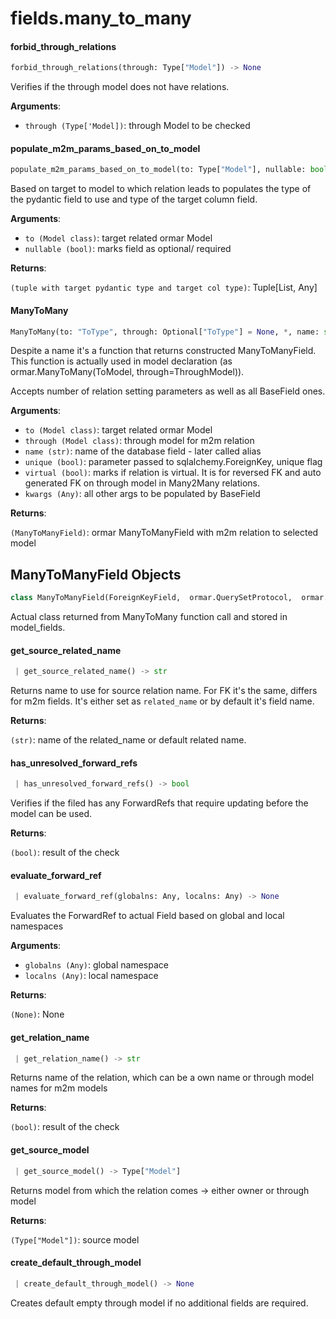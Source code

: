 <a name="fields.many_to_many"></a>
# fields.many\_to\_many

<a name="fields.many_to_many.forbid_through_relations"></a>
#### forbid\_through\_relations

```python
forbid_through_relations(through: Type["Model"]) -> None
```

Verifies if the through model does not have relations.

**Arguments**:

- `through (Type['Model])`: through Model to be checked

<a name="fields.many_to_many.populate_m2m_params_based_on_to_model"></a>
#### populate\_m2m\_params\_based\_on\_to\_model

```python
populate_m2m_params_based_on_to_model(to: Type["Model"], nullable: bool) -> Tuple[Any, Any]
```

Based on target to model to which relation leads to populates the type of the
pydantic field to use and type of the target column field.

**Arguments**:

- `to (Model class)`: target related ormar Model
- `nullable (bool)`: marks field as optional/ required

**Returns**:

`(tuple with target pydantic type and target col type)`: Tuple[List, Any]

<a name="fields.many_to_many.ManyToMany"></a>
#### ManyToMany

```python
ManyToMany(to: "ToType", through: Optional["ToType"] = None, *, name: str = None, unique: bool = False, virtual: bool = False, **kwargs: Any, ,) -> "RelationProxy[T]"
```

Despite a name it's a function that returns constructed ManyToManyField.
This function is actually used in model declaration
(as ormar.ManyToMany(ToModel, through=ThroughModel)).

Accepts number of relation setting parameters as well as all BaseField ones.

**Arguments**:

- `to (Model class)`: target related ormar Model
- `through (Model class)`: through model for m2m relation
- `name (str)`: name of the database field - later called alias
- `unique (bool)`: parameter passed to sqlalchemy.ForeignKey, unique flag
- `virtual (bool)`: marks if relation is virtual.
It is for reversed FK and auto generated FK on through model in Many2Many relations.
- `kwargs (Any)`: all other args to be populated by BaseField

**Returns**:

`(ManyToManyField)`: ormar ManyToManyField with m2m relation to selected model

<a name="fields.many_to_many.ManyToManyField"></a>
## ManyToManyField Objects

```python
class ManyToManyField(ForeignKeyField,  ormar.QuerySetProtocol,  ormar.RelationProtocol)
```

Actual class returned from ManyToMany function call and stored in model_fields.

<a name="fields.many_to_many.ManyToManyField.get_source_related_name"></a>
#### get\_source\_related\_name

```python
 | get_source_related_name() -> str
```

Returns name to use for source relation name.
For FK it's the same, differs for m2m fields.
It's either set as `related_name` or by default it's field name.

**Returns**:

`(str)`: name of the related_name or default related name.

<a name="fields.many_to_many.ManyToManyField.has_unresolved_forward_refs"></a>
#### has\_unresolved\_forward\_refs

```python
 | has_unresolved_forward_refs() -> bool
```

Verifies if the filed has any ForwardRefs that require updating before the
model can be used.

**Returns**:

`(bool)`: result of the check

<a name="fields.many_to_many.ManyToManyField.evaluate_forward_ref"></a>
#### evaluate\_forward\_ref

```python
 | evaluate_forward_ref(globalns: Any, localns: Any) -> None
```

Evaluates the ForwardRef to actual Field based on global and local namespaces

**Arguments**:

- `globalns (Any)`: global namespace
- `localns (Any)`: local namespace

**Returns**:

`(None)`: None

<a name="fields.many_to_many.ManyToManyField.get_relation_name"></a>
#### get\_relation\_name

```python
 | get_relation_name() -> str
```

Returns name of the relation, which can be a own name or through model
names for m2m models

**Returns**:

`(bool)`: result of the check

<a name="fields.many_to_many.ManyToManyField.get_source_model"></a>
#### get\_source\_model

```python
 | get_source_model() -> Type["Model"]
```

Returns model from which the relation comes -> either owner or through model

**Returns**:

`(Type["Model"])`: source model

<a name="fields.many_to_many.ManyToManyField.create_default_through_model"></a>
#### create\_default\_through\_model

```python
 | create_default_through_model() -> None
```

Creates default empty through model if no additional fields are required.

